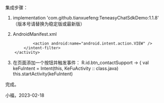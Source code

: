 集成步骤：

1. implementation 'com.github.tianxuefeng:TeneasyChatSdkDemo:1.1.8' （版本号请替换为稳定版或最新版）

2. AndroidManifest.xml
 <activity android:name="com.teneasy.chatuisdk.ui.main.KeFuActivity"  android:exported="true">
            <intent-filter>
                <category android:name="android.intent.category.DEFAULT" />

                <action android:name="android.intent.action.VIEW" />
            </intent-filter>
        </activity>

3. 在页面添加一个按钮并触发事件：
    R.id.btn_contactSupport -> {
                val keFuIntent = Intent(this, KeFuActivity :: class.java)
                this.startActivity(keFuIntent)

完成。

小福，2023-02-18
